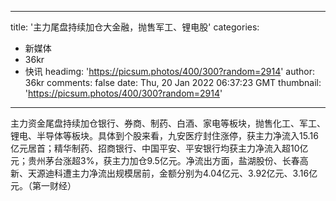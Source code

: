 
---
title: '主力尾盘持续加仓大金融，抛售军工、锂电股'
categories: 
 - 新媒体
 - 36kr
 - 快讯
headimg: 'https://picsum.photos/400/300?random=2914'
author: 36kr
comments: false
date: Thu, 20 Jan 2022 06:37:23 GMT
thumbnail: 'https://picsum.photos/400/300?random=2914'
---

<div>   
主力资金尾盘持续加仓银行、券商、制药、白酒、家电等板块，抛售化工、军工、锂电、半导体等板块。具体到个股来看，九安医疗封住涨停，获主力净流入15.16亿元居首；精华制药、招商银行、中国平安、平安银行均获主力净流入超10亿元；贵州茅台涨超3%，获主力加仓9.5亿元。净流出方面，盐湖股份、长春高新、天源迪科遭主力净流出规模居前，金额分别为4.04亿元、3.92亿元、3.16亿元。（第一财经）  
</div>
            